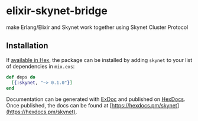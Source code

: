 # elixir-skynet-bridge

make Erlang/Elixir and Skynet work together using Skynet Cluster Protocol

## Installation

If [available in Hex](https://hex.pm/docs/publish), the package can be installed
by adding `skynet` to your list of dependencies in `mix.exs`:

```elixir
def deps do
  [{:skynet, "~> 0.1.0"}]
end
```

Documentation can be generated with [ExDoc](https://github.com/elixir-lang/ex_doc)
and published on [HexDocs](https://hexdocs.pm). Once published, the docs can
be found at [https://hexdocs.pm/skynet](https://hexdocs.pm/skynet).

